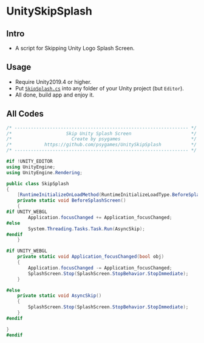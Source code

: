 # UnitySkipSplash

## Intro
- A script for Skipping Unity Logo Splash Screen.

## Usage
- Require Unity2019.4 or higher.
- Put [`SkipSplash.cs`](https://github.com/psygames/UnitySkipSplash/blob/main/SkipSplash.cs) into any folder of your Unity project (but `Editor`).
- All done, build app and enjoy it.

## All Codes
```csharp
/* ---------------------------------------------------------------- */
/*                    Skip Unity Splash Screen                      */
/*                      Create by psygames                          */
/*            https://github.com/psygames/UnitySkipSplash           */
/* ---------------------------------------------------------------- */

#if !UNITY_EDITOR
using UnityEngine;
using UnityEngine.Rendering;

public class SkipSplash
{
    [RuntimeInitializeOnLoadMethod(RuntimeInitializeLoadType.BeforeSplashScreen)]
    private static void BeforeSplashScreen()
    {
#if UNITY_WEBGL
        Application.focusChanged += Application_focusChanged;
#else
        System.Threading.Tasks.Task.Run(AsyncSkip);
#endif
    }

#if UNITY_WEBGL
    private static void Application_focusChanged(bool obj)
    {
        Application.focusChanged -= Application_focusChanged;
        SplashScreen.Stop(SplashScreen.StopBehavior.StopImmediate);
    }

#else
    private static void AsyncSkip()
    {
        SplashScreen.Stop(SplashScreen.StopBehavior.StopImmediate);
    }
#endif

}
#endif
```